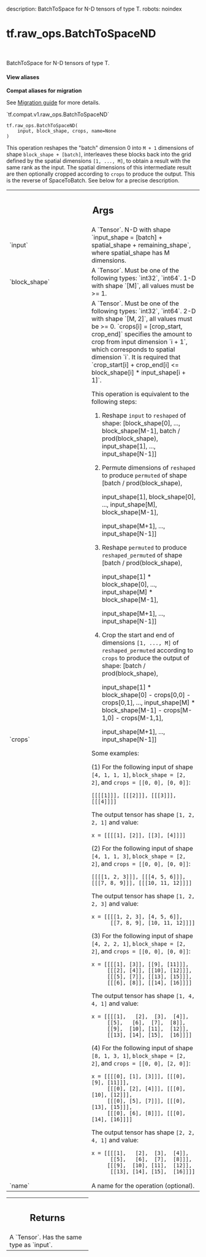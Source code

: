 description: BatchToSpace for N-D tensors of type T.
robots: noindex

# tf.raw_ops.BatchToSpaceND

<!-- Insert buttons and diff -->

<table class="tfo-notebook-buttons tfo-api nocontent" align="left">

</table>



BatchToSpace for N-D tensors of type T.

<section class="expandable">
  <h4 class="showalways">View aliases</h4>
  <p>
<b>Compat aliases for migration</b>
<p>See
<a href="https://www.tensorflow.org/guide/migrate">Migration guide</a> for
more details.</p>
<p>`tf.compat.v1.raw_ops.BatchToSpaceND`</p>
</p>
</section>

<pre class="devsite-click-to-copy prettyprint lang-py tfo-signature-link">
<code>tf.raw_ops.BatchToSpaceND(
    input, block_shape, crops, name=None
)
</code></pre>



<!-- Placeholder for "Used in" -->

This operation reshapes the "batch" dimension 0 into `M + 1` dimensions of shape
`block_shape + [batch]`, interleaves these blocks back into the grid defined by
the spatial dimensions `[1, ..., M]`, to obtain a result with the same rank as
the input.  The spatial dimensions of this intermediate result are then
optionally cropped according to `crops` to produce the output.  This is the
reverse of SpaceToBatch.  See below for a precise description.

<!-- Tabular view -->
 <table class="responsive fixed orange">
<colgroup><col width="214px"><col></colgroup>
<tr><th colspan="2"><h2 class="add-link">Args</h2></th></tr>

<tr>
<td>
`input`
</td>
<td>
A `Tensor`.
N-D with shape `input_shape = [batch] + spatial_shape + remaining_shape`,
where spatial_shape has M dimensions.
</td>
</tr><tr>
<td>
`block_shape`
</td>
<td>
A `Tensor`. Must be one of the following types: `int32`, `int64`.
1-D with shape `[M]`, all values must be >= 1.
</td>
</tr><tr>
<td>
`crops`
</td>
<td>
A `Tensor`. Must be one of the following types: `int32`, `int64`.
2-D with shape `[M, 2]`, all values must be >= 0.
  `crops[i] = [crop_start, crop_end]` specifies the amount to crop from input
  dimension `i + 1`, which corresponds to spatial dimension `i`.  It is
  required that
  `crop_start[i] + crop_end[i] <= block_shape[i] * input_shape[i + 1]`.

This operation is equivalent to the following steps:

1. Reshape `input` to `reshaped` of shape:
     [block_shape[0], ..., block_shape[M-1],
      batch / prod(block_shape),
      input_shape[1], ..., input_shape[N-1]]

2. Permute dimensions of `reshaped` to produce `permuted` of shape
     [batch / prod(block_shape),

      input_shape[1], block_shape[0],
      ...,
      input_shape[M], block_shape[M-1],

      input_shape[M+1], ..., input_shape[N-1]]

3. Reshape `permuted` to produce `reshaped_permuted` of shape
     [batch / prod(block_shape),

      input_shape[1] * block_shape[0],
      ...,
      input_shape[M] * block_shape[M-1],

      input_shape[M+1],
      ...,
      input_shape[N-1]]

4. Crop the start and end of dimensions `[1, ..., M]` of
   `reshaped_permuted` according to `crops` to produce the output of shape:
     [batch / prod(block_shape),

      input_shape[1] * block_shape[0] - crops[0,0] - crops[0,1],
      ...,
      input_shape[M] * block_shape[M-1] - crops[M-1,0] - crops[M-1,1],

      input_shape[M+1], ..., input_shape[N-1]]

Some examples:

(1) For the following input of shape `[4, 1, 1, 1]`, `block_shape = [2, 2]`, and
    `crops = [[0, 0], [0, 0]]`:

```
[[[[1]]], [[[2]]], [[[3]]], [[[4]]]]
```

The output tensor has shape `[1, 2, 2, 1]` and value:

```
x = [[[[1], [2]], [[3], [4]]]]
```

(2) For the following input of shape `[4, 1, 1, 3]`, `block_shape = [2, 2]`, and
    `crops = [[0, 0], [0, 0]]`:

```
[[[[1, 2, 3]]], [[[4, 5, 6]]], [[[7, 8, 9]]], [[[10, 11, 12]]]]
```

The output tensor has shape `[1, 2, 2, 3]` and value:

```
x = [[[[1, 2, 3], [4, 5, 6]],
      [[7, 8, 9], [10, 11, 12]]]]
```

(3) For the following input of shape `[4, 2, 2, 1]`, `block_shape = [2, 2]`, and
    `crops = [[0, 0], [0, 0]]`:

```
x = [[[[1], [3]], [[9], [11]]],
     [[[2], [4]], [[10], [12]]],
     [[[5], [7]], [[13], [15]]],
     [[[6], [8]], [[14], [16]]]]
```

The output tensor has shape `[1, 4, 4, 1]` and value:

```
x = [[[[1],   [2],  [3],  [4]],
     [[5],   [6],  [7],  [8]],
     [[9],  [10], [11],  [12]],
     [[13], [14], [15],  [16]]]]
```

(4) For the following input of shape `[8, 1, 3, 1]`, `block_shape = [2, 2]`, and
    `crops = [[0, 0], [2, 0]]`:

```
x = [[[[0], [1], [3]]], [[[0], [9], [11]]],
     [[[0], [2], [4]]], [[[0], [10], [12]]],
     [[[0], [5], [7]]], [[[0], [13], [15]]],
     [[[0], [6], [8]]], [[[0], [14], [16]]]]
```

The output tensor has shape `[2, 2, 4, 1]` and value:

```
x = [[[[1],   [2],  [3],  [4]],
      [[5],   [6],  [7],  [8]]],
     [[[9],  [10], [11],  [12]],
      [[13], [14], [15],  [16]]]]
```
</td>
</tr><tr>
<td>
`name`
</td>
<td>
A name for the operation (optional).
</td>
</tr>
</table>



<!-- Tabular view -->
 <table class="responsive fixed orange">
<colgroup><col width="214px"><col></colgroup>
<tr><th colspan="2"><h2 class="add-link">Returns</h2></th></tr>
<tr class="alt">
<td colspan="2">
A `Tensor`. Has the same type as `input`.
</td>
</tr>

</table>

